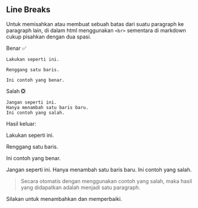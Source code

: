 ## Line Breaks
Untuk memisahkan atau membuat sebuah batas dari suatu paragraph ke paragraph lain, di dalam html menggunakan `<br>` sementara di markdown cukup pisahkan dengan dua spasi.

Benar ✅
```
Lakukan seperti ini.

Renggang satu baris.

Ini contoh yang benar.
```
Salah ❎
```
Jangan seperti ini.
Hanya menambah satu baris baru.
Ini contoh yang salah.
```
Hasil keluar:

Lakukan seperti ini.

Renggang satu baris.

Ini contoh yang benar.

Jangan seperti ini.
Hanya menambah satu baris baru.
Ini contoh yang salah.

> Secara otomatis dengan menggunakan contoh yang salah, maka hasil yang didapatkan adalah menjadi satu paragraph.

Silakan untuk menambahkan dan memperbaiki.
